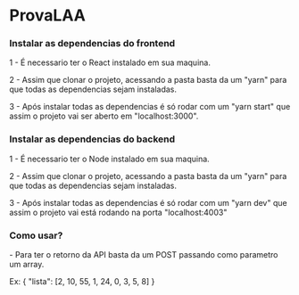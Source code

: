 # ProvaLAA

### Instalar as dependencias do frontend
1 - É necessario ter o React instalado em sua maquina.</p>
2 - Assim que clonar o projeto, acessando a pasta basta da um "yarn" para que todas as dependencias sejam instaladas.</p>
3 - Após instalar todas as dependencias é só rodar com um "yarn start" que assim o projeto vai ser aberto em "localhost:3000".</p>


### Instalar as dependencias do backend
<p>1 - É necessario ter o Node instalado em sua maquina.</p>
<p>2 - Assim que clonar o projeto, acessando a pasta basta da um "yarn" para que todas as dependencias sejam instaladas.</p>
<p>3 - Após instalar todas as dependencias é só rodar com um "yarn dev" que assim o projeto vai está rodando na porta "localhost:4003"</p>

### Como usar?
<p>- Para ter o retorno da API basta da um POST passando como parametro um array.</p>
<p>Ex: 
{
  "lista": [2, 10, 55, 1, 24, 0, 3, 5, 8]
}
</p>